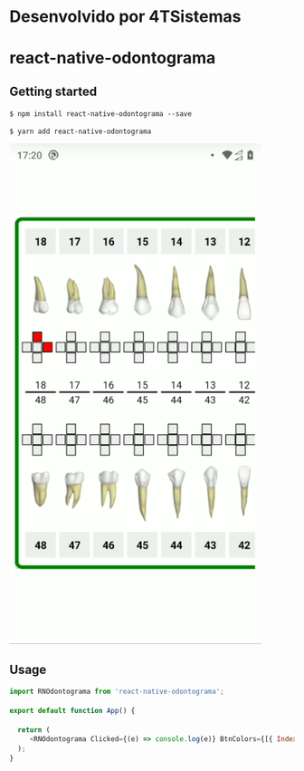 
# Desenvolvido por 4TSistemas
# react-native-odontograma

## Getting started

`$ npm install react-native-odontograma --save`

`$ yarn add react-native-odontograma `


![date-range-picker](https://github.com/websitesltda/react-native-odontograma/blob/main/assets/bg.png)


## Usage
```javascript
import RNOdontograma from 'react-native-odontograma';

export default function App() {

  return (
     <RNOdontograma Clicked={(e) => console.log(e)} BtnColors={[{ Index: '18_4', Color: '#f00' }, { Index: '18_3', Color: '#f00' }]} />
  );
}
```
  